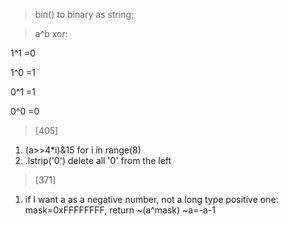 >bin() to binary as string;

>a^b xor:

1^1 =0

1^0 =1

0^1 =1

0^0 =0

> [405]
1. (a>>4*i)&15 for i in range(8)
2. .lstrip('0')  delete all '0' from the left


> [371]
1. if I want a as a negative number, not a long type positive one:
mask=0xFFFFFFFF, return ~(a^mask)
~a=-a-1

